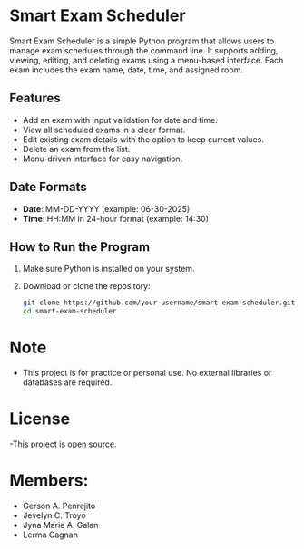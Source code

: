 # Smart Exam Scheduler

Smart Exam Scheduler is a simple Python program that allows users to manage exam schedules through the command line. It supports adding, viewing, editing, and deleting exams using a menu-based interface. Each exam includes the exam name, date, time, and assigned room.

## Features

- Add an exam with input validation for date and time.
- View all scheduled exams in a clear format.
- Edit existing exam details with the option to keep current values.
- Delete an exam from the list.
- Menu-driven interface for easy navigation.

## Date Formats

- **Date**: MM-DD-YYYY (example: 06-30-2025)
- **Time**: HH:MM in 24-hour format (example: 14:30)

## How to Run the Program

1. Make sure Python is installed on your system.

2. Download or clone the repository:

   ```bash
   git clone https://github.com/your-username/smart-exam-scheduler.git
   cd smart-exam-scheduler

# Note
- This project is for practice or personal use. No external libraries or databases are required.

# License
-This project is open source.

# Members:
- Gerson A. Penrejito
- Jevelyn C. Troyo
- Jyna Marie A. Galan
- Lerma Cagnan
